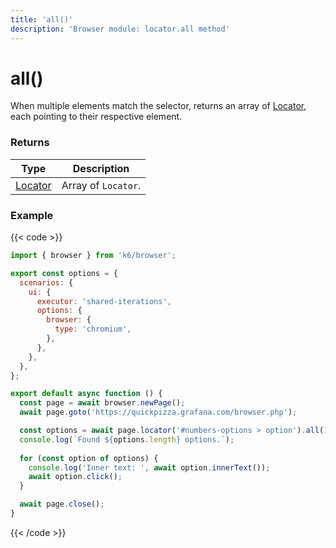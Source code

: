 ```yaml
---
title: 'all()'
description: 'Browser module: locator.all method'
---
```


# all()

When multiple elements match the selector, returns an array of [Locator](https://grafana.com/docs/k6/<K6_VERSION>/javascript-api/k6-browser/locator/), each pointing to their respective element.

### Returns

| Type                                                                                   | Description                                              |
| -------------------------------------------------------------------------------------- | -------------------------------------------------------- |
| [Locator](https://grafana.com/docs/k6/<K6_VERSION>/javascript-api/k6-browser/locator/) | Array of `Locator`. |

### Example

{{< code >}}

```javascript
import { browser } from 'k6/browser';

export const options = {
  scenarios: {
    ui: {
      executor: 'shared-iterations',
      options: {
        browser: {
          type: 'chromium',
        },
      },
    },
  },
};

export default async function () {
  const page = await browser.newPage();
  await page.goto('https://quickpizza.grafana.com/browser.php');

  const options = await page.locator('#numbers-options > option').all();
  console.log(`Found ${options.length} options.`);
  
  for (const option of options) {
    console.log('Inner text: ', await option.innerText());
    await option.click();
  }

  await page.close();
}
```

{{< /code >}}
